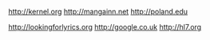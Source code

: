 http://kernel.org http://mangainn.net http://poland.edu 

http://lookingforlyrics.org http://google.co.uk http://hl7.org
 

 
